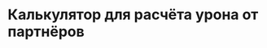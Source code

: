 <script setup>
import PalAtkCalculator from '../../../../components/calculators/damage/pal-atk/PalAtkCalculator.vue'
</script>

# Калькулятор для расчёта урона от партнёров

<!--@include: @/md-presets/containers/StatsInputDanger.md-->

<!--@include: @/md-presets/containers/StatsSyncHint.md-->

<PalAtkCalculator />